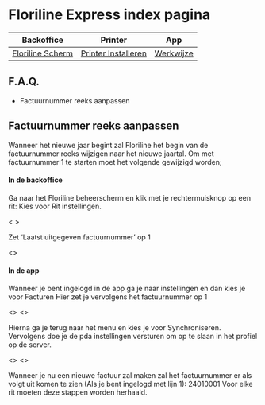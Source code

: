 # Floriline Express index pagina  
|Backoffice|Printer|App|
|---|---|---|
|[Floriline Scherm](https://github.com/florisoft/User.Manuals/blob/main/CLOUD%20APPLICATIONS/Floriline%20Express/Start.md)|[Printer Installeren](https://github.com/florisoft/User.Manuals/blob/main/CLOUD%20APPLICATIONS/Floriline%20Express/Docu/Brother%20printer.md)| [Werkwijze](https://github.com/florisoft/User.Manuals/tree/main/CLOUD%20APPLICATIONS/Floriline%20Express/Docu/App.md)|


## F.A.Q.
* Factuurnummer reeks aanpassen

## Factuurnummer reeks aanpassen
Wanneer het nieuwe jaar begint zal Floriline het begin van de factuurnummer reeks wijzigen naar het nieuwe jaartal.  Om met factuurnummer 1 te starten moet het volgende gewijzigd worden;

#### In de backoffice
Ga naar het Floriline beheerscherm en klik met je rechtermuisknop op een rit:
Kies voor Rit instellingen.

< >

Zet ‘Laatst uitgegeven factuurnummer’ op 1

<>

#### In de app
Wanneer je bent ingelogd in de app ga je naar instellingen en dan kies je voor Facturen
Hier zet je vervolgens het factuurnummer op 1

<> <>

Hierna ga je terug naar het menu en kies je voor Synchroniseren. 
Vervolgens doe je de pda instellingen versturen om op te slaan in het profiel op de server.


<> <> 


Wanneer je nu een nieuwe factuur zal maken zal het factuurnummer er als volgt uit komen te zien (Als je bent ingelogd met lijn 1): 24010001 
Voor elke rit moeten deze stappen worden herhaald. 
